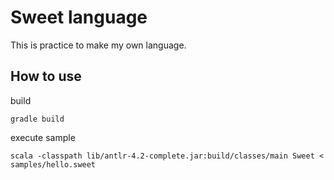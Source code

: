 Sweet language
==============

This is practice to make my own language.

How to use
----
build

`gradle build`

execute sample

`scala -classpath lib/antlr-4.2-complete.jar:build/classes/main Sweet < samples/hello.sweet`

